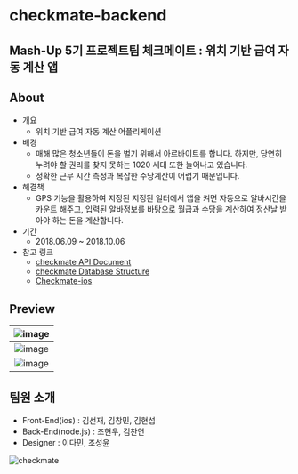# checkmate-backend

## Mash-Up 5기 프로젝트팀 체크메이트 : 위치 기반 급여 자동 계산 앱

## About
- 개요
  - 위치 기반 급여 자동 계산 어플리케이션
- 배경
  - 매해 많은 청소년들이 돈을 벌기 위해서 아르바이트를 합니다. 하지만, 당연히 누려야 할 권리를 찾지 못하는 1020 세대 또한 늘어나고 있습니다.
  - 정확한 근무 시간 측정과 복잡한 수당계산이 어렵기 때문입니다.
- 해결책
  - GPS 기능을 활용하여 지정된 지정된 일터에서 앱을 켜면 자동으로 알바시간을 카운트 해주고, 입력된 알바정보를 바탕으로 월급과 수당을 계산하여 정산날 받아야 하는 돈을 계산합니다.
- 기간
  - 2018.06.09 ~ 2018.10.06
- 참고 링크
  - [checkmate API Document](https://github.com/mash-up-kr/checkmate-backend/wiki/checkmate-API-Document)
  - [checkmate Database Structure](https://github.com/mash-up-kr/checkmate-backend/wiki/checkmate-Database-Structure)
  - [Checkmate-ios](https://github.com/mash-up-kr/Checkmate-ios)

## Preview
| ![image](https://user-images.githubusercontent.com/36880294/47682578-34e7e400-dc10-11e8-8b1a-397d3d72f37a.png) |
|:---:|
| ![image](https://user-images.githubusercontent.com/36880294/47682585-374a3e00-dc10-11e8-943f-c8c4fe41dc2f.png) |
| ![image](https://user-images.githubusercontent.com/36880294/47682585-374a3e00-dc10-11e8-943f-c8c4fe41dc2f.png) |

## 팀원 소개
- Front-End(ios) : 김선재, 김창민, 김현섭
- Back-End(node.js) : 조현우, 김찬연
- Designer : 이다민, 조성윤

![checkmate](https://user-images.githubusercontent.com/36880294/43879776-84c9254e-9be0-11e8-9ac5-2e128f58ee22.png)
